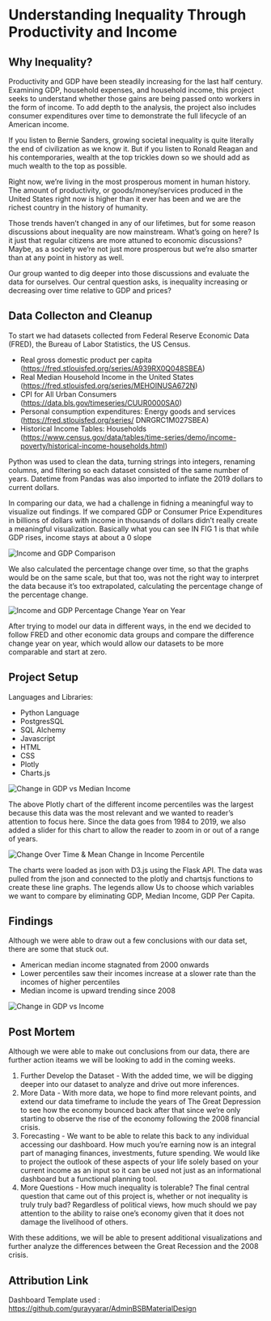 # Understanding Inequality Through Productivity and Income

## Why Inequality? 


Productivity and GDP have been steadily increasing for the last half century. Examining GDP, household expenses, and household income, this project seeks to understand whether those gains are being passed onto workers in the form of income. To add depth to the analysis, the project also includes consumer expenditures over time to demonstrate the full lifecycle of an American income. 

If you listen to Bernie Sanders, growing societal inequality is quite literally the end of civilization as we know it. But if you listen to Ronald Reagan and his contemporaries, wealth at  the top trickles down so we should add as much wealth to the top as possible.

Right now, we’re living in the most prosperous moment in human history. The amount of productivity, or goods/money/services produced in the United States right now is higher than it ever has been and we are the richest country in the history of humanity. 

Those trends haven’t changed in any of our lifetimes, but for some reason discussions about inequality are now mainstream. What’s going on here? Is it just that regular citizens are more attuned to economic discussions? Maybe, as a society we’re not just more prosperous but we’re also smarter than at any point in history as well. 

Our group wanted to dig deeper into those discussions and evaluate the data for ourselves. Our central question asks, is inequality increasing or decreasing over time relative to GDP and prices?

## Data Collecton and Cleanup 
To start we had datasets collected from Federal Reserve Economic Data (FRED), the Bureau of Labor Statistics, the US Census. 


* Real gross domestic product per capita (https://fred.stlouisfed.org/series/A939RX0Q048SBEA) 
* Real Median Household Income in the United States (https://fred.stlouisfed.org/series/MEHOINUSA672N)
* CPI for All Urban Consumers (https://data.bls.gov/timeseries/CUUR0000SA0)
* Personal consumption expenditures: Energy goods and services (https://fred.stlouisfed.org/series/     DNRGRC1M027SBEA)
* Historical Income Tables: Households (https://www.census.gov/data/tables/time-series/demo/income-poverty/historical-income-households.html)

Python was used to clean the data, turning strings into integers, renaming columns, and filtering so each dataset consisted of the same number of years. Datetime from Pandas was also imported to inflate the 2019 dollars to current dollars. 

In comparing our data, we had a challenge in fidning a meaningful way to visualize out findings. If we compared  GDP or Consumer Price Expenditures in billions of dollars with income in thousands of dollars didn’t really create a meaningful visualization.  Basically what you can see IN FIG 1 is that while GDP rises, income stays at about a 0 slope

![Income and GDP Comparison](Data/Final_dashboard_images/fig_1.png)

We also calculated the percentage change over time, so that the graphs would be on the same scale, but that too, was not the right way to interpret the data because it’s too extrapolated, calculating the percentage change of the percentage change. 


![Income and GDP Percentage Change Year on Year](Data/Final_dashboard_images/fig_2.png)

After trying to model our data in different ways, in the end we decided to follow FRED and other economic data groups and compare the difference change year on year, which would allow our datasets to be more comparable and start at zero. 

## Project Setup 

Languages and Libraries: 

* Python Language 
* PostgresSQL 
* SQL Alchemy 
* Javascript
* HTML
* CSS 
* Plotly
* Charts.js


![Change in GDP vs Median Income](Data/Final_dashboard_images/change_in_gdp_vs_median_income.png) 

The above Plotly chart of the different income percentiles was the largest because this data was the most relevant and we wanted to reader’s attention to focus here. Since the data goes from 1984 to 2019, we also added a slider for this chart to allow the reader to zoom in or out of a range of years.


![Change Over Time & Mean Change in Income Percentile](Data/Final_dashboard_images/fig_3.png) 

 The charts were loaded as json with D3.js using the Flask API. The data was pulled from the json and connected to the plotly and chartsjs functions to create these line graphs. The legends allow
Us to choose which variables we want to compare by eliminating GDP, Median Income, GDP Per Capita.


## Findings
Although we were able to draw out a few conclusions with our data set, there are some that stuck out.
* American median income stagnated from 2000 onwards
* Lower percentiles saw their incomes increase at a slower rate than the incomes of higher percentiles
* Median income is upward trending since 2008


![Change in GDP vs Income](Data/Final_dashboard_images/change_in_gdp_vs_income.png) 

## Post Mortem 

Although we were able to make out conclusions from our data, there are further action iteams we will be looking to add in the coming weeks. 

1) Further Develop the Dataset - With the added time, we will be digging deeper into our dataset to analyze and drive out more inferences. 
2) More Data - With more data, we hope to find more relevant points, and extend our data timeframe to include the years of The Great Depression to see how the economy bounced back after that since we’re only starting to observe the rise of the economy following the 2008 financial crisis.
3) Forecasting - We want to be able to relate this back to any individual accessing our dashboard. How much you’re earning now is an integral part of managing finances, investments, future spending. We would like to project the outlook of these aspects of your life solely based on your current income as an input so it can be used not just as an informational dashboard but a functional planning tool.
4) More Questions - How much inequality is tolerable? The final central question that came out of this project is, whether or not inequality is truly truly bad? Regardless of political views, how much should we pay attention to the ability to raise one’s economy given that it does not damage the livelihood of others.

With these additions, we will be able to present additional visualizations and further analyze the differences between the Great Recession and the 2008 crisis. 


## Attribution Link 

Dashboard Template used : https://github.com/gurayyarar/AdminBSBMaterialDesign

 

